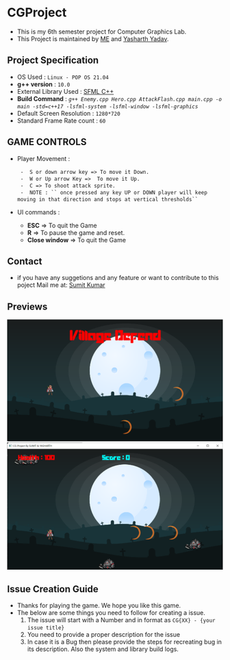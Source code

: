 # CGProject

- This is my 6th semester project for Computer Graphics Lab.
- This Project is maintained by [ME](https://github.com/Sumit-Kumar1) and [Yasharth Yadav](https://github.com/yasharth328).

## Project Specification

- OS Used : ``Linux - POP OS 21.04``
- __g++ version__ : ``10.0``
- External Library Used : [SFML C++](https://www.sfml-dev.org/)
- __Build Command__ : _``g++ Enemy.cpp Hero.cpp AttackFlash.cpp main.cpp -o main -std=c++17 -lsfml-system -lsfml-window -lsfml-graphics``_
- Default Screen Resolution : ``1280*720``
- Standard Frame Rate count : ``60``

## GAME CONTROLS

- Player Movement :
  
       -  S or down arrow key => To move it Down.
       -  W or Up arrow Key =>  To move it Up.
       -  C => To shoot attack sprite.
       -  NOTE : `` once pressed any key UP or DOWN player will keep moving in that direction and stops at vertical thresholds``
- UI commands :
  - __ESC__ => To quit the Game
  - __R__ => To pause the game and reset.
  - __Close window__ => To quit the Game

## Contact

- if you have any suggetions and any feature or want to contribute to this poject
Mail me at: [Sumit Kumar](mailto:kumarsumitjat298@gmail.com)

## Previews

![Screenshot](vd1.png)
![Screenshot](vd2.png)

## Issue Creation Guide

- Thanks for playing the game. We hope you like this game.
- The below are some things you need to follow for creating a issue.
  1. The issue will start with a Number and in format as `CG{XX} - {your issue title}`
  2. You need to provide a proper description for the issue
  3. In case it is a Bug then please provide the steps for recreating bug in its description. Also the system and library build logs.
  